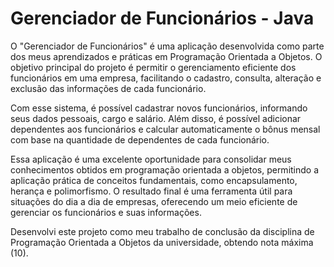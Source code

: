 # Gerenciador de Funcionários - Java
O "Gerenciador de Funcionários" é uma aplicação desenvolvida como parte dos meus aprendizados e práticas em Programação Orientada a Objetos. O objetivo principal do projeto é permitir o gerenciamento eficiente dos funcionários em uma empresa, facilitando o cadastro, consulta, alteração e exclusão das informações de cada funcionário.

Com esse sistema, é possível cadastrar novos funcionários, informando seus dados pessoais, cargo e salário. Além disso, é possível adicionar dependentes aos funcionários e calcular automaticamente o bônus mensal com base na quantidade de dependentes de cada funcionário.

Essa aplicação é uma excelente oportunidade para consolidar meus conhecimentos obtidos em programação orientada a objetos, permitindo a aplicação prática de conceitos fundamentais, como encapsulamento, herança e polimorfismo. O resultado final é uma ferramenta útil para situações do dia a dia de empresas, oferecendo um meio eficiente de gerenciar os funcionários e suas informações.

Desenvolvi este projeto como meu trabalho de conclusão da disciplina de Programação Orientada a Objetos da universidade, obtendo nota máxima (10).
